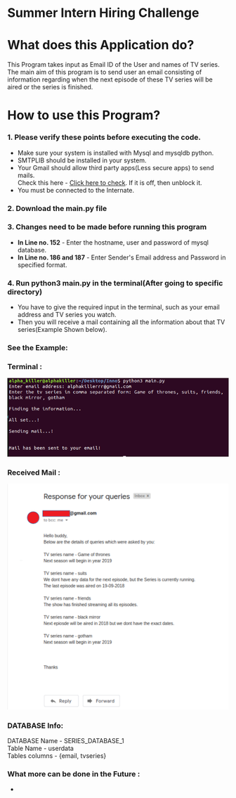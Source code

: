 # Summer Intern Hiring Challenge

##
# What does this Application do?
This Program takes input as Email ID of the User and names of TV series.<br/>
The main aim of this program is to send user an email consisting of information regarding when the next episode of these TV series will be aired or the series is finished.<br/>

##

# How to use this Program?

### 1. Please verify these points before executing the code.
  * Make sure your system is installed with Mysql and mysqldb python.
  * SMTPLIB should be installed in your system.
  * Your Gmail should allow third party apps(Less secure apps) to send mails.<br/>
  Check this here - [Click here to check](https://www.google.com/settings/security/lesssecureapps). If it is off, then unblock it.
  * You must be connected to the Internate.
  
### 2. Download the main.py file <br/>

### 3. Changes need to be made before running this program
  * <b>In Line no. 152</b> - Enter the hostname, user and password of mysql database. <br/>
  * <b>In Line no. 186 and 187</b> - Enter Sender's Email address and Password in specified format. <br/>
  
### 4. Run python3 main.py in the terminal(After going to specific directory)
  * You have to give the required input in the terminal, such as your email address and TV series you watch.
  * Then you will receive a mail containing all the information about that TV series(Example Shown below).
  
### See the Example:</br>
### Terminal : </br>
  ![Terminal Screenshot](terminal_new.png)
  </br>
### Received Mail : </br>
  ![Mail Screenshot](email_SS.png)
  
### DATABASE Info:
DATABASE Name - SERIES_DATABASE_1</br>
Table Name - userdata </br>
Tables columns - {email, tvseries}</br>

### What more can be done in the Future : 
  * 
